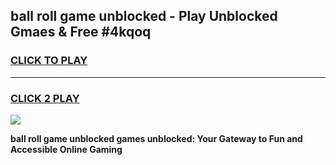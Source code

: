 
## ball roll game unblocked - Play Unblocked Gmaes & Free #4kqoq
<h3>
<a href="https://news.freeplayer.one?title=ball_roll_game_unblocked&ref=26F">CLICK TO PLAY</a></h3>
<hr>

<h3>
<a href="https://news.freeplayer.one?title=ball_roll_game_unblocked&ref=26F">CLICK 2 PLAY</a>
  
</h3>

<a href="https://news.freeplayer.one?title=ball_roll_game_unblocked&ref=26F/"><img src="https://clearcache.store/games.png"></a>


**ball roll game unblocked games unblocked: Your Gateway to Fun and Accessible Online Gaming**

